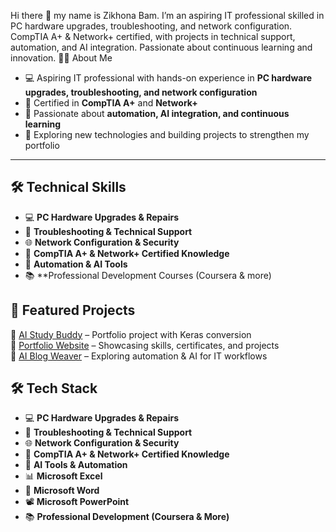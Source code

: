 Hi there 👋
my name is Zikhona Bam. I’m an aspiring IT professional skilled in PC hardware upgrades, troubleshooting, and network configuration. CompTIA A+ & Network+ certified, with projects in technical support, automation, and AI integration. Passionate about continuous learning and innovation.
👩‍💻 About Me
- 💻 Aspiring IT professional with hands-on experience in **PC hardware upgrades, troubleshooting, and network configuration**  
- 📜 Certified in **CompTIA A+** and **Network+**  
- 🤖 Passionate about **automation, AI integration, and continuous learning**  
- 🚀 Exploring new technologies and building projects to strengthen my portfolio  

---

## 🛠️ Technical Skills
- 💻 **PC Hardware Upgrades & Repairs**  
- 🔧 **Troubleshooting & Technical Support**  
- 🌐 **Network Configuration & Security**  
- 📡 **CompTIA A+ & Network+ Certified Knowledge**  
- 🤖 **Automation & AI Tools**  
- 📚 **Professional Development Courses (Coursera & more)

## 📂 Featured Projects
🔹 [AI Study Buddy](#) – Portfolio project with Keras conversion  
🔹 [Portfolio Website](#) – Showcasing skills, certificates, and projects  
🔹 [AI Blog Weaver](#) – Exploring automation & AI for IT workflows


## 🛠️ Tech Stack

- 💻 **PC Hardware Upgrades & Repairs**  
- 🔧 **Troubleshooting & Technical Support**  
- 🌐 **Network Configuration & Security**  
- 📡 **CompTIA A+ & Network+ Certified Knowledge**  
- 🤖 **AI Tools & Automation**  
- 📊 **Microsoft Excel**  
- 📝 **Microsoft Word**  
- 📽️ **Microsoft PowerPoint**  
- 📚 **Professional Development (Coursera & More)**  
